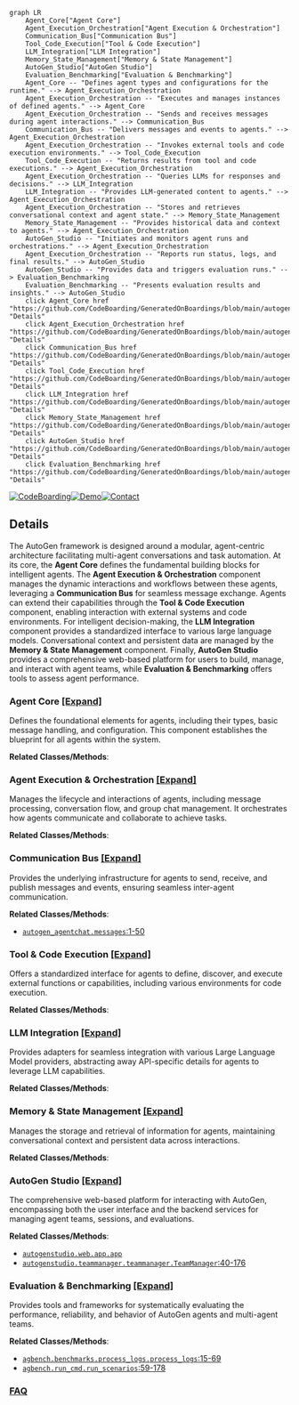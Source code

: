 ```mermaid
graph LR
    Agent_Core["Agent Core"]
    Agent_Execution_Orchestration["Agent Execution & Orchestration"]
    Communication_Bus["Communication Bus"]
    Tool_Code_Execution["Tool & Code Execution"]
    LLM_Integration["LLM Integration"]
    Memory_State_Management["Memory & State Management"]
    AutoGen_Studio["AutoGen Studio"]
    Evaluation_Benchmarking["Evaluation & Benchmarking"]
    Agent_Core -- "Defines agent types and configurations for the runtime." --> Agent_Execution_Orchestration
    Agent_Execution_Orchestration -- "Executes and manages instances of defined agents." --> Agent_Core
    Agent_Execution_Orchestration -- "Sends and receives messages during agent interactions." --> Communication_Bus
    Communication_Bus -- "Delivers messages and events to agents." --> Agent_Execution_Orchestration
    Agent_Execution_Orchestration -- "Invokes external tools and code execution environments." --> Tool_Code_Execution
    Tool_Code_Execution -- "Returns results from tool and code executions." --> Agent_Execution_Orchestration
    Agent_Execution_Orchestration -- "Queries LLMs for responses and decisions." --> LLM_Integration
    LLM_Integration -- "Provides LLM-generated content to agents." --> Agent_Execution_Orchestration
    Agent_Execution_Orchestration -- "Stores and retrieves conversational context and agent state." --> Memory_State_Management
    Memory_State_Management -- "Provides historical data and context to agents." --> Agent_Execution_Orchestration
    AutoGen_Studio -- "Initiates and monitors agent runs and orchestrations." --> Agent_Execution_Orchestration
    Agent_Execution_Orchestration -- "Reports run status, logs, and final results." --> AutoGen_Studio
    AutoGen_Studio -- "Provides data and triggers evaluation runs." --> Evaluation_Benchmarking
    Evaluation_Benchmarking -- "Presents evaluation results and insights." --> AutoGen_Studio
    click Agent_Core href "https://github.com/CodeBoarding/GeneratedOnBoardings/blob/main/autogen/Agent_Core.md" "Details"
    click Agent_Execution_Orchestration href "https://github.com/CodeBoarding/GeneratedOnBoardings/blob/main/autogen/Agent_Execution_Orchestration.md" "Details"
    click Communication_Bus href "https://github.com/CodeBoarding/GeneratedOnBoardings/blob/main/autogen/Communication_Bus.md" "Details"
    click Tool_Code_Execution href "https://github.com/CodeBoarding/GeneratedOnBoardings/blob/main/autogen/Tool_Code_Execution.md" "Details"
    click LLM_Integration href "https://github.com/CodeBoarding/GeneratedOnBoardings/blob/main/autogen/LLM_Integration.md" "Details"
    click Memory_State_Management href "https://github.com/CodeBoarding/GeneratedOnBoardings/blob/main/autogen/Memory_State_Management.md" "Details"
    click AutoGen_Studio href "https://github.com/CodeBoarding/GeneratedOnBoardings/blob/main/autogen/AutoGen_Studio.md" "Details"
    click Evaluation_Benchmarking href "https://github.com/CodeBoarding/GeneratedOnBoardings/blob/main/autogen/Evaluation_Benchmarking.md" "Details"
```

[![CodeBoarding](https://img.shields.io/badge/Generated%20by-CodeBoarding-9cf?style=flat-square)](https://github.com/CodeBoarding/GeneratedOnBoardings)[![Demo](https://img.shields.io/badge/Try%20our-Demo-blue?style=flat-square)](https://www.codeboarding.org/demo)[![Contact](https://img.shields.io/badge/Contact%20us%20-%20contact@codeboarding.org-lightgrey?style=flat-square)](mailto:contact@codeboarding.org)

## Details

The AutoGen framework is designed around a modular, agent-centric architecture facilitating multi-agent conversations and task automation. At its core, the **Agent Core** defines the fundamental building blocks for intelligent agents. The **Agent Execution & Orchestration** component manages the dynamic interactions and workflows between these agents, leveraging a **Communication Bus** for seamless message exchange. Agents can extend their capabilities through the **Tool & Code Execution** component, enabling interaction with external systems and code environments. For intelligent decision-making, the **LLM Integration** component provides a standardized interface to various large language models. Conversational context and persistent data are managed by the **Memory & State Management** component. Finally, **AutoGen Studio** provides a comprehensive web-based platform for users to build, manage, and interact with agent teams, while **Evaluation & Benchmarking** offers tools to assess agent performance.

### Agent Core [[Expand]](./Agent_Core.md)
Defines the foundational elements for agents, including their types, basic message handling, and configuration. This component establishes the blueprint for all agents within the system.


**Related Classes/Methods**:



### Agent Execution & Orchestration [[Expand]](./Agent_Execution_Orchestration.md)
Manages the lifecycle and interactions of agents, including message processing, conversation flow, and group chat management. It orchestrates how agents communicate and collaborate to achieve tasks.


**Related Classes/Methods**:



### Communication Bus [[Expand]](./Communication_Bus.md)
Provides the underlying infrastructure for agents to send, receive, and publish messages and events, ensuring seamless inter-agent communication.


**Related Classes/Methods**:

- <a href="https://github.com/microsoft/autogen/blob/main/python/packages/autogen-agentchat/src/autogen_agentchat/messages.py#L1-L50" target="_blank" rel="noopener noreferrer">`autogen_agentchat.messages`:1-50</a>


### Tool & Code Execution [[Expand]](./Tool_Code_Execution.md)
Offers a standardized interface for agents to define, discover, and execute external functions or capabilities, including various environments for code execution.


**Related Classes/Methods**:



### LLM Integration [[Expand]](./LLM_Integration.md)
Provides adapters for seamless integration with various Large Language Model providers, abstracting away API-specific details for agents to leverage LLM capabilities.


**Related Classes/Methods**:



### Memory & State Management [[Expand]](./Memory_State_Management.md)
Manages the storage and retrieval of information for agents, maintaining conversational context and persistent data across interactions.


**Related Classes/Methods**:



### AutoGen Studio [[Expand]](./AutoGen_Studio.md)
The comprehensive web-based platform for interacting with AutoGen, encompassing both the user interface and the backend services for managing agent teams, sessions, and evaluations.


**Related Classes/Methods**:

- <a href="https://github.com/microsoft/autogen/blob/main/python/packages/autogen-studio/autogenstudio/web/app.py" target="_blank" rel="noopener noreferrer">`autogenstudio.web.app.app`</a>
- <a href="https://github.com/microsoft/autogen/blob/main/python/packages/autogen-studio/autogenstudio/teammanager/teammanager.py#L40-L176" target="_blank" rel="noopener noreferrer">`autogenstudio.teammanager.teammanager.TeamManager`:40-176</a>


### Evaluation & Benchmarking [[Expand]](./Evaluation_Benchmarking.md)
Provides tools and frameworks for systematically evaluating the performance, reliability, and behavior of AutoGen agents and multi-agent teams.


**Related Classes/Methods**:

- <a href="https://github.com/microsoft/autogen/blob/main/python/packages/agbench/benchmarks/process_logs.py#L15-L69" target="_blank" rel="noopener noreferrer">`agbench.benchmarks.process_logs.process_logs`:15-69</a>
- <a href="https://github.com/microsoft/autogen/blob/main/python/packages/agbench/src/agbench/run_cmd.py#L59-L178" target="_blank" rel="noopener noreferrer">`agbench.run_cmd.run_scenarios`:59-178</a>




### [FAQ](https://github.com/CodeBoarding/GeneratedOnBoardings/tree/main?tab=readme-ov-file#faq)